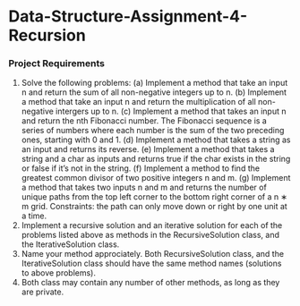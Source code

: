 # Data-Structure-Assignment-4-Recursion
### Project Requirements
1. Solve the following problems:
  (a) Implement a method that take an input n and return the sum of all non-negative integers up to n.
  (b) Implement a method that take an input n and return the multiplication of all non-negative intergers up to n.
  (c) Implement a method that takes an input n and return the nth Fibonacci number. The Fibonacci sequence is a series of numbers where each number is the sum of the two preceding ones, starting with 0 and 1.
  (d) Implement a method that takes a string as an input and returns its reverse.
  (e) Implement a method that takes a string and a char as inputs and returns true if the char exists in the string or false if it’s not in the string.
  (f) Implement a method to find the greatest common divisor of two positive integers n and m.
  (g) Implement a method that takes two inputs n and m and returns the number of unique paths from the top left corner to the bottom right corner of a n ∗ m grid. Constraints: the path can only move down or right by one unit at a time.
2. Implement a recursive solution and an iterative solution for each of the problems listed above as methods in the RecursiveSolution class, and the IterativeSolution class.
3. Name your method approciately. Both RecursiveSolution class, and the IterativeSolution class should have the same method names (solutions to above problems).
4. Both class may contain any number of other methods, as long as they are private.
